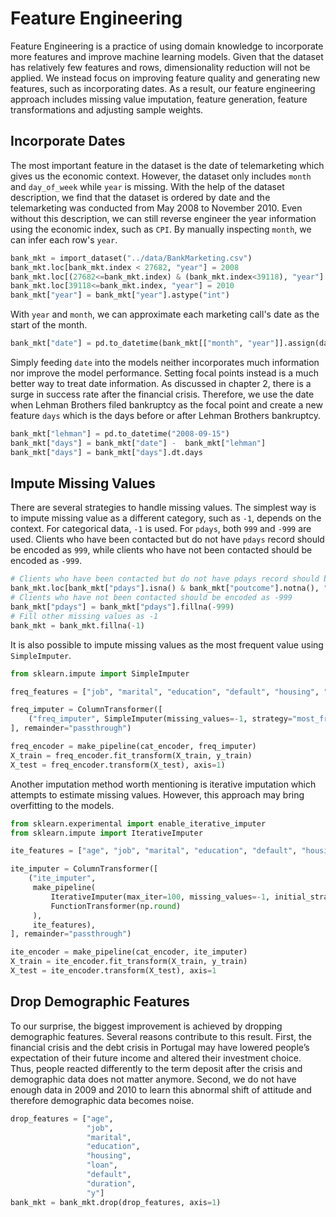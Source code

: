 # Feature Engineering

Feature Engineering is a practice of using domain knowledge to incorporate more features and improve machine learning models. Given that the dataset has relatively few features and rows, dimensionality reduction will not be applied. We instead focus on improving feature quality and generating new features, such as incorporating dates. As a result, our feature engineering approach includes missing value imputation, feature generation, feature transformations and adjusting sample weights.

## Incorporate Dates

The most important feature in the dataset is the date of telemarketing which gives us the economic context. However, the dataset only includes `month` and `day_of_week` while `year` is missing. With the help of the dataset description, we find that the dataset is ordered by date and the telemarketing was conducted from May 2008 to November 2010. Even without this description, we can still reverse engineer the year information using the economic index, such as `CPI`. By manually inspecting `month`, we can infer each row's `year`.

```python
bank_mkt = import_dataset("../data/BankMarketing.csv")
bank_mkt.loc[bank_mkt.index < 27682, "year"] = 2008
bank_mkt.loc[(27682<=bank_mkt.index) & (bank_mkt.index<39118), "year"] = 2009
bank_mkt.loc[39118<=bank_mkt.index, "year"] = 2010
bank_mkt["year"] = bank_mkt["year"].astype("int")
```

With `year` and `month`, we can approximate each marketing call's date as the start of the month.

```python
bank_mkt["date"] = pd.to_datetime(bank_mkt[["month", "year"]].assign(day=1))
```

Simply feeding `date` into the models neither incorporates much information nor improve the model performance. Setting focal points instead is a much better way to treat date information. As discussed in chapter 2, there is a surge in success rate after the financial crisis. Therefore, we use the date when Lehman Brothers filed bankruptcy as the focal point and create a new feature `days` which is the days before or after Lehman Brothers bankruptcy.

```python
bank_mkt["lehman"] = pd.to_datetime("2008-09-15")
bank_mkt["days"] = bank_mkt["date"] -  bank_mkt["lehman"]
bank_mkt["days"] = bank_mkt["days"].dt.days
```

## Impute Missing Values

There are several strategies to handle missing values. The simplest way is to impute missing value as a different category, such as `-1`, depends on the context. For categorical data, `-1` is used. For `pdays`, both `999` and `-999` are used. Clients who have been contacted but do not have `pdays` record should be encoded as `999`, while clients who have not been contacted should be encoded as `-999`.

```python
# Clients who have been contacted but do not have pdays record should be encoded as 999
bank_mkt.loc[bank_mkt["pdays"].isna() & bank_mkt["poutcome"].notna(), "pdays"] = 999
# Clients who have not been contacted should be encoded as -999 
bank_mkt["pdays"] = bank_mkt["pdays"].fillna(-999)
# Fill other missing values as -1
bank_mkt = bank_mkt.fillna(-1)
```

It is also possible to impute missing values as the most frequent value using `SimpleImputer`.

```python
from sklearn.impute import SimpleImputer

freq_features = ["job", "marital", "education", "default", "housing", "loan"]

freq_imputer = ColumnTransformer([
    ("freq_imputer", SimpleImputer(missing_values=-1, strategy="most_frequent"), freq_features)
], remainder="passthrough")

freq_encoder = make_pipeline(cat_encoder, freq_imputer)
X_train = freq_encoder.fit_transform(X_train, y_train)
X_test = freq_encoder.transform(X_test), axis=1)
```

Another imputation method worth mentioning is iterative imputation which attempts to estimate missing values. However, this approach may bring overfitting to the models.

```python
from sklearn.experimental import enable_iterative_imputer
from sklearn.impute import IterativeImputer

ite_features = ["age", "job", "marital", "education", "default", "housing", "loan", "contact", "campaign", "month", "day_of_week", "pdays", "previous"]

ite_imputer = ColumnTransformer([
    ("ite_imputer",
     make_pipeline(
         IterativeImputer(max_iter=100, missing_values=-1, initial_strategy="most_frequent", random_state=42),
         FunctionTransformer(np.round)
     ),
     ite_features),
], remainder="passthrough")

ite_encoder = make_pipeline(cat_encoder, ite_imputer)
X_train = ite_encoder.fit_transform(X_train, y_train)
X_test = ite_encoder.transform(X_test), axis=1
```

## Drop Demographic Features
To our surprise, the biggest improvement is achieved by dropping demographic features. Several reasons contribute to this result. First, the financial crisis and the debt crisis in Portugal may have lowered people’s expectation of their future income and altered their investment choice. Thus, people reacted differently to the term deposit after the crisis and demographic data does not matter anymore. Second, we do not have enough data in 2009 and 2010 to learn this abnormal shift of attitude and therefore demographic data becomes noise.

```python
drop_features = ["age",
                 "job",
                 "marital",
                 "education",
                 "housing",
                 "loan",
                 "default",
                 "duration",
                 "y"]
bank_mkt = bank_mkt.drop(drop_features, axis=1)
```

